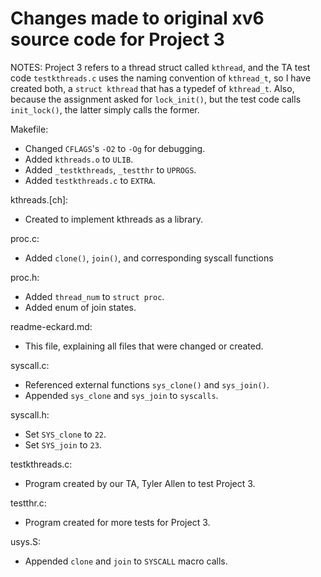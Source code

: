 Changes made to original xv6 source code for Project 3
===

NOTES:
Project 3 refers to a thread struct called `kthread`, and the TA test
code `testkthreads.c` uses the naming convention of `kthread_t`, so I
have created both, a `struct kthread` that has a typedef of
`kthread_t`.  Also, because the assignment asked for `lock_init()`,
but the test code calls `init_lock()`, the latter simply calls the former.

Makefile:
- Changed `CFLAGS`'s `-O2` to `-Og` for debugging.
- Added `kthreads.o` to `ULIB`.
- Added `_testkthreads`, `_testthr` to `UPROGS`.
- Added `testkthreads.c` to `EXTRA`.

kthreads.[ch]:
- Created to implement kthreads as a library.

proc.c:
- Added `clone()`, `join()`, and corresponding syscall functions

proc.h:
- Added `thread_num` to `struct proc`.
- Added enum of join states.

readme-eckard.md:
- This file, explaining all files that were changed or created.

syscall.c:
- Referenced external functions `sys_clone()` and `sys_join()`.
- Appended `sys_clone` and `sys_join` to `syscalls`.

syscall.h:
- Set `SYS_clone` to `22`.
- Set `SYS_join` to `23`.

testkthreads.c:
- Program created by our TA, Tyler Allen to test Project 3.

testthr.c:
- Program created for more tests for Project 3.

usys.S:
- Appended `clone` and `join` to `SYSCALL` macro calls.
